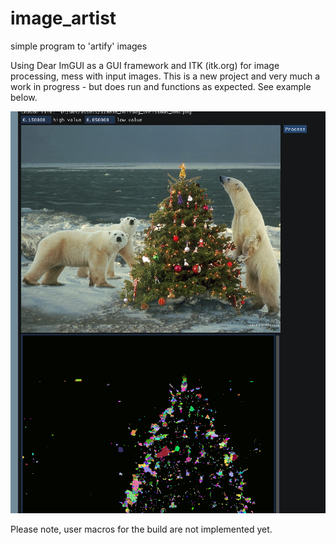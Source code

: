 # image_artist
simple program to 'artify' images

Using Dear ImGUI as a GUI framework and ITK (itk.org) for image processing, mess with input images. This is a new project and very much a work in progress - but does run and functions as expected. See example below.


![GitHub Logo](sample_image.png)

Please note, user macros for the build are not implemented yet.
